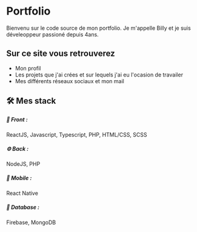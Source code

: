 
# Portfolio

Bienvenu sur le code source de mon portfolio. Je m'appelle Billy et je suis déveleoppeur passioné depuis 4ans.

## Sur ce site vous retrouverez

- Mon profil
- Les projets que j'ai crées et sur lequels j'ai eu l'ocasion de travailer
- Mes différents réseaux sociaux et mon mail



## 🛠 Mes stack

##### 🎨 Front :
ReactJS, Javascript, Typescript, PHP, HTML/CSS, SCSS

##### ⚙️ Back :
NodeJS, PHP

##### 📱 Mobile :
React Native

##### 💾 Database :
Firebase, MongoDB
